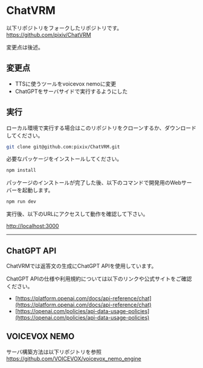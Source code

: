 # ChatVRM

以下リポジトリをフォークしたリポジトリです。  
https://github.com/pixiv/ChatVRM

変更点は後述。

## 変更点
- TTSに使うツールをvoicevox nemoに変更
- ChatGPTをサーバサイドで実行するようにした

## 実行
ローカル環境で実行する場合はこのリポジトリをクローンするか、ダウンロードしてください。

```bash
git clone git@github.com:pixiv/ChatVRM.git
```

必要なパッケージをインストールしてください。
```bash
npm install
```

パッケージのインストールが完了した後、以下のコマンドで開発用のWebサーバーを起動します。
```bash
npm run dev
```

実行後、以下のURLにアクセスして動作を確認して下さい。

[http://localhost:3000](http://localhost:3000) 


---

## ChatGPT API

ChatVRMでは返答文の生成にChatGPT APIを使用しています。

ChatGPT APIの仕様や利用規約については以下のリンクや公式サイトをご確認ください。

- [https://platform.openai.com/docs/api-reference/chat](https://platform.openai.com/docs/api-reference/chat)
- [https://openai.com/policies/api-data-usage-policies](https://openai.com/policies/api-data-usage-policies)


## VOICEVOX NEMO
サーバ構築方法は以下リポジトリを参照  
https://github.com/VOICEVOX/voicevox_nemo_engine